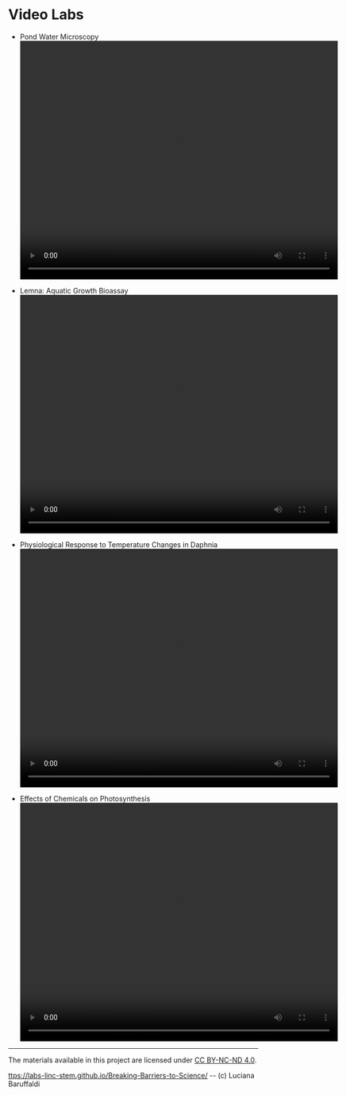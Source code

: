 # Video Labs

* Pond Water Microscopy
  <video width="640" height="480" controls>
    <source src="labs/PondWater.mp4" type="video/mp4">
    Your browser does not support the video tag.
  </video>


* Lemna: Aquatic Growth Bioassay
  <video width="640" height="480" controls>
    <source src="labs/Lemna.mp4" type="video/mp4">
    Your browser does not support the video tag.
  </video>


* Physiological Response to Temperature Changes in Daphnia
  <video width="640" height="480" controls>
    <source src="labs/Daphnia.mp4" type="video/mp4">
    Your browser does not support the video tag.
  </video>


* Effects of Chemicals on Photosynthesis
  <video width="640" height="480" controls>
    <source src="labs/Photosynthesis.mp4" type="video/mp4">
    Your browser does not support the video tag.
  </video>


---

The materials available in this project are licensed under [CC BY-NC-ND 4.0](https://creativecommons.org/licenses/by-nc-nd/4.0/deed.en).

[ttps://labs-linc-stem.github.io/Breaking-Barriers-to-Science/](https://labs-linc-stem.github.io/Breaking-Barriers-to-Science/) -- (c) Luciana Baruffaldi
